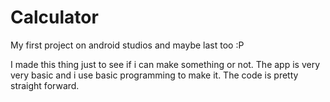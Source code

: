 # Calculator
My first project on android studios and maybe last too :P

I made this thing just to see if i can make something or not. The app is very very basic and i use basic programming to make it. The code is pretty straight forward.
